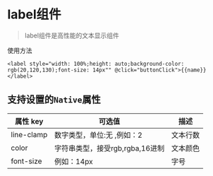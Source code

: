 # label组件

> label组件是高性能的文本显示组件

使用方法

```
<label style="width: 100%;height: auto;background-color: rgb(20,120,130);font-size: 14px"" @click="buttonClick">{{name}}
</label>
```

## 支持设置的`Native`属性

| 属性 key         | 可选值                                           | 描述                              |
| ---------------- | ------------------------------------------------ | --------------------------------- |
| line-clamp       | 数字类型，单位:无 ,例如：2                       | 文本行数                          |
| color            | 字符串类型，接受rgb,rgba,16进制                  | 文本颜色                          |
| font-size      | 例如：14px                                                       | 字号                                   |
